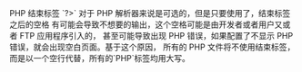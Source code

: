 PHP 结束标签 \`?&gt;\` 对于 PHP 解析器来说是可选的，但是只要使用了，结束标签之后的空格 有可能会导致不想要的输出，这个空格可能是由开发者或者用户又或者 FTP 应用程序引入的， 甚至可能导致出现 PHP 错误，如果配置了不显示 PHP 错误，就会出现空白页面。基于这个原因， 所有的 PHP 文件将不使用结束标签，而是以一个空行代替，所有的\`PHP\`标签均用大写。

